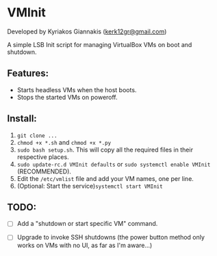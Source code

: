 # VMInit

Developed by Kyriakos Giannakis (kerk12gr@gmail.com)

A simple LSB Init script for managing VirtualBox VMs on boot and shutdown.

## Features:
- Starts headless VMs when the host boots.
- Stops the started VMs on poweroff.

## Install:

1. ```git clone ...```
2. ```chmod +x *.sh``` and ```chmod +x *.py```
3. ```sudo bash setup.sh```. This will copy all the required files in their respective places.
4. ```sudo update-rc.d VMInit defaults``` or ```sudo systemctl enable VMInit``` (RECOMMENDED).
5. Edit the ```/etc/vmlist``` file and add your VM names, one per line.
6. (Optional: Start the service)```systemctl start VMInit```

## TODO:
- [ ] Add a "shutdown or start specific VM" command.
- [ ] Upgrade to invoke SSH shutdowns (the power button method only works on VMs with no UI, as far as I'm aware...)

